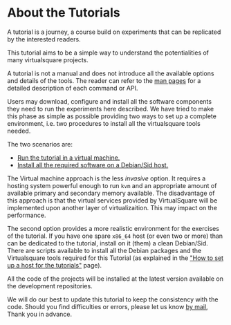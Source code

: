 About the Tutorials
======

A tutorial is a journey, a course build on experiments that can be
replicated by the interested readers.

This tutorial aims to be a simple way to understand the potentialities
of many virtualsquare projects.

A tutorial is not a manual and does not introduce all the available options
and details of the tools. The reader can refer to the [man pages](#!/man/index.md)
for a detailed description of each command or API.

Users may download, configure and install all the software components they need to run the experiments here
described. We have tried to make this phase as simple as possible providing two ways to set up
a complete environment, i.e. two procedures to install all the virtualsquare tools needed. 

The two scenarios are:

* [Run the tutorial in a virtual machine.](setup_the_vm.md)
* [Install all the required software on a Debian/Sid host.](setup_a_host.md)

The Virtual machine approach is the less _invasive_ option. It requires a hosting system powerful
enough to run `kvm` and an appropriate amount of available primary and secondary memory available.
The disadvantage of this approach is that the virtual services provided by VirtualSquare will be
implemented upon another layer of virtualizaition. This may impact on the performance.

The second option provides a more realistic environment for the exercises of the tutorial.
If you have one spare `x86_64` host (or even two or more) than can be dedicated to the tutorial,
install on it (them) a clean Debian/Sid. There are scripts available to install all the Debian
packages and the Virtualsquare tools required for this Tutorial (as explained in the
["How to set up a host for the tutorials"](setup_a_host.md) page).

All the code of the projects will be installed at the latest
version available on the development repositories.

We will do our best to update this tutorial to keep the consistency with the code. Should you
find difficulties or errors, please let us know [by mail](/contacts.md), Thank you in advance.
